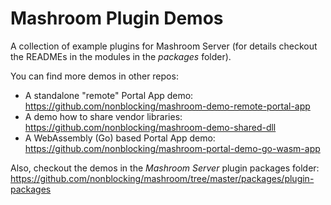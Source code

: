 
# Mashroom Plugin Demos

A collection of example plugins for Mashroom Server (for details checkout the READMEs in the modules in the *packages* folder).

You can find more demos in other repos:

 * A standalone "remote" Portal App demo: https://github.com/nonblocking/mashroom-demo-remote-portal-app
 * A demo how to share vendor libraries: https://github.com/nonblocking/mashroom-demo-shared-dll
 * A WebAssembly (Go) based Portal App demo: https://github.com/nonblocking/mashroom-portal-demo-go-wasm-app

Also, checkout the demos in the *Mashroom Server* plugin packages folder: https://github.com/nonblocking/mashroom/tree/master/packages/plugin-packages
